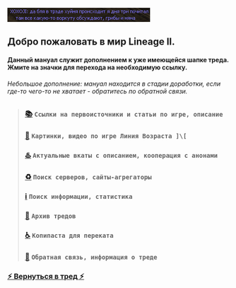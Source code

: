 ![](pics/xoxoji.png)

## Добро пожаловать в мир Lineage II.

#### Данный мануал служит дополнением к уже имеющейся шапке треда. Жмите на значки для перехода на необходимую ссылку.

###### Небольшое дополнение: мануал находится в стадии доработки, если где-то чего-то не хватает - обратитесь по обратной связи.

> ### [📚](lore.md) `Ссылки на первоисточники и статьи по игре, описание`
> 
> ### [🔮](arts.md) `Картинки, видео по игре Линия Возраста ]\[`
> 
> ### [♨️](cooperation.md) `Актуальные вкаты с описанием, кооперация c анонами`
> 
> ### [♻️](servers.md) `Поиск серверов, сайты-агрегаторы`
> 
> ### [ℹ️](info.md) `Поиск информации, статистика`
> 
> ### [📆](archive.md) `Архив тредов`
> 
> ### [♿](perekat.md) `Копипаста для переката`
> 
> ### [🔄](feedback.md) `Обратная связь, информация о треде`

### [⚡ Вернуться в тред ⚡](https://2ch.hk/vg/res/42512408.html)
